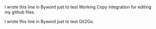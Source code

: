 I wrote this line in Byword just to test Working Copy integration for editing my github files. 

I wrote this line in Byword just to test Git2Go. 
